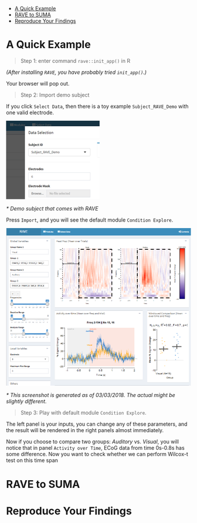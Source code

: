 * [A Quick Example](#a-quick-example)
* [RAVE to SUMA](#rave-to-suma)
* [Reproduce Your Findings](#reproduce-your-findings)

# A Quick Example

> Step 1: enter command `rave::init_app()` in R

*(After installing `RAVE`, you have probably tried `init_app()`.)*

Your browser will pop out.

> Step 2: Import demo subject

If you click `Select Data`, then there is a toy example `Subject_RAVE_Demo` with one valid electrode.

![Toy Example - Data Selection](https://github.com/dipterix/instrave/blob/master/img/mainapp/%5Bselect%20data%5D%20demo%20subject.PNG)

_* Demo subject that comes with RAVE_

Press `Import`, and you will see the default module `Condition Explore`.

![Screenshot of Main App](https://github.com/dipterix/instrave/blob/master/img/mainapp/%5BMain%5D%20snapshot.PNG)

_* This screenshot is generated as of 03/03/2018. The actual might be slightly different._

> Step 3: Play with default module `Condition Explore`.

The left panel is your inputs, you can change any of these parameters, and the result will be rendered in the right panels almost immediately.

Now if you choose to compare two groups: *Auditory* vs. *Visual*, you will notice that in panel `Activity over Time`, ECoG data from time 0s-0.8s has some difference. Now you want to check whether we can perform Wilcox-t test on this time span

# RAVE to SUMA


# Reproduce Your Findings